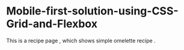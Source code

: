 # Mobile-first-solution-using-CSS-Grid-and-Flexbox

This is a recipe page , which shows simple omelette recipe . 
